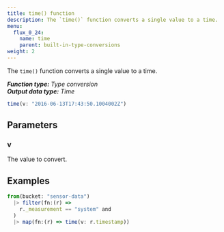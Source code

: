 ```yaml
---
title: time() function
description: The `time()` function converts a single value to a time.
menu:
  flux_0_24:
    name: time
    parent: built-in-type-conversions
weight: 2
---
```


The `time()` function converts a single value to a time.

_**Function type:** Type conversion_  
_**Output data type:** Time_

```js
time(v: "2016-06-13T17:43:50.1004002Z")
```

## Parameters

### v
The value to convert.

## Examples
```js
from(bucket: "sensor-data")
  |> filter(fn:(r) =>
    r._measurement == "system" and
  )
  |> map(fn:(r) => time(v: r.timestamp))
```
